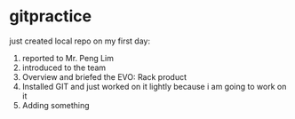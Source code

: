# gitpractice
just created local repo
on my first day:

1. reported to Mr. Peng Lim
2. introduced to the team
3. Overview and briefed the EVO: Rack product 
4. Installed GIT and just worked on it lightly because i am going to work on it 
5. Adding something
